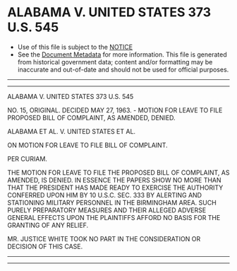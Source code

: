 ---
---

# ALABAMA V. UNITED STATES 373 U.S. 545

* Use of this file is subject to the [NOTICE](https://github.com/publicdocs/notice/blob/master/NOTICE)
* See the [Document Metadata](../../../) for more information.
  This file is generated from historical government data; content and/or formatting may be inaccurate and out-of-date and should not be used for official purposes.

----------
----------

ALABAMA V. UNITED STATES 373 U.S. 545

NO. 15, ORIGINAL.  DECIDED MAY 27, 1963.  - MOTION FOR LEAVE TO FILE PROPOSED BILL OF COMPLAINT, AS AMENDED, DENIED.

ALABAMA ET AL. V. UNITED STATES ET AL.

ON MOTION FOR LEAVE TO FILE BILL OF COMPLAINT.

PER CURIAM.

THE MOTION FOR LEAVE TO FILE THE PROPOSED BILL OF COMPLAINT, AS AMENDED, IS DENIED.  IN ESSENCE THE PAPERS SHOW NO MORE THAN THAT THE PRESIDENT HAS MADE READY TO EXERCISE THE AUTHORITY CONFERRED UPON HIM BY 10 U.S.C. SEC. 333 BY ALERTING AND STATIONING MILITARY PERSONNEL IN THE BIRMINGHAM AREA.   SUCH PURELY PREPARATORY MEASURES AND THEIR ALLEGED ADVERSE GENERAL EFFECTS UPON THE PLAINTIFFS AFFORD NO BASIS FOR THE GRANTING OF ANY RELIEF.

MR. JUSTICE WHITE TOOK NO PART IN THE CONSIDERATION OR DECISION OF THIS CASE.


----------
----------

